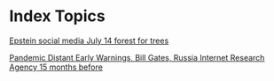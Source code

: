 # Index Topics

[Epstein social media July 14 forest for trees](July13_2025/Epstein_social-media_July14.md)

[Pandemic Distant Early Warnings, Bill Gates, Russia Internet Research Agency 15 months before](The_Pandemic_Warnings_why_social_media_silent_December_2019_onward.md)
